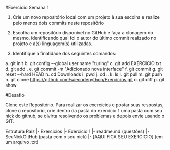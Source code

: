 #Exercício Semana 1

1. Crie um novo repositório local com um projeto à sua escolha e realize pelo menos dois commits neste repositório

2. Escolha um repositório disponível no GitHub e faça a clonagem do mesmo, identificando qual foi o autor do último commit realizado no projeto e a(s) linguagem(s) utilizadas.

3. Identifique a finalidade dos seguintes comandos:

a. git init
b. git config --global user.name "turing"
c. git add EXERCICIO.txt
d. git add .
e. git commit -m "Adicionado nova interface"
f. git commit
g. git reset --hard HEAD
h. cd Downloads
i. pwd
j. cd ..
k. ls
l. git pull
m. git push
n. git clone https://github.com/wiecodepython/Exercicios.git
o. git diff
p. git show

#Desafio

Clone este Repositório.
Para realizar os exercícios e postar suas respostas, clone o repositório, crie dentro da pasta do exercício 1 uma pasta com seu nick do github, se divirta resolvendo os problemas e depois envie usando o GIT.

Estrutura
Raiz
  |- Exercicios
    |- Exercicio 1
        |- readme.md (questôes)
        |- SeuNickGitHub (pasta com o seu nick)
           |- [AQUI FICA SEU EXERCICIO] (em um arquivo .txt)
